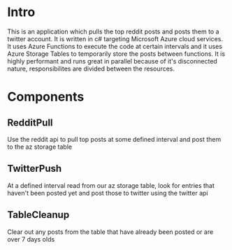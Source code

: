 # Intro
This is an application which pulls the top reddit posts and posts them to a twitter account.  It is written in c# targeting Microsoft Azure cloud services.  It uses Azure Functions to execute the code at certain intervals and it uses Azure Storage Tables to temporarily store the posts between functions.  It is highly performant and runs great in parallel because of it's disconnected nature, responsibilites are divided between the resources.

# Components

## RedditPull
Use the reddit api to pull top posts at some defined interval and post them to the az storage table
## TwitterPush
At a defined interval read from our az storage table, look for entries that haven't been posted yet and post those to twitter using the twitter api
## TableCleanup
Clear out any posts from the table that have already been posted or are over 7 days olds